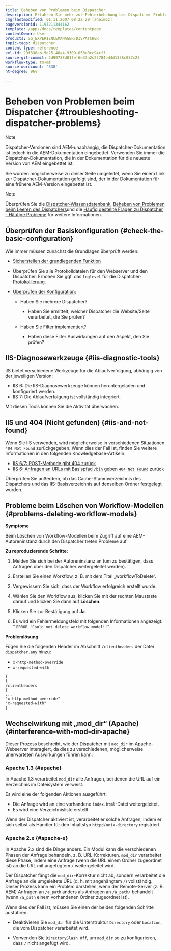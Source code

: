 ```yaml
---
title: Beheben von Problemen beim Dispatcher
description: Erfahren Sie mehr zur Fehlerbehebung bei Dispatcher-Problemen.
cmgrlastmodified: 01.11.2007 08 22 29 [aheimoz]
pageversionid: 1193211344162
template: /apps/docs/templates/contentpage
contentOwner: User
products: SG_EXPERIENCEMANAGER/DISPATCHER
topic-tags: dispatcher
content-type: reference
exl-id: 29f338ab-5d25-48a4-9309-058e0cc94cff
source-git-commit: 2d90738d01fef6e37a2c25784ed4d1338c037c23
workflow-type: tm+mt
source-wordcount: '538'
ht-degree: 96%

---
```


# Beheben von Problemen beim Dispatcher {#troubleshooting-dispatcher-problems}

>[!NOTE]
>
>Dispatcher-Versionen sind AEM-unabhängig, die Dispatcher-Dokumentation ist jedoch in die AEM-Dokumentation eingebettet. Verwenden Sie immer die Dispatcher-Dokumentation, die in der Dokumentation für die neueste Version von AEM eingebettet ist.
>
>Sie wurden möglicherweise zu dieser Seite umgeleitet, wenn Sie einem Link zur Dispatcher-Dokumentation gefolgt sind, der in der Dokumentation für eine frühere AEM-Version eingebettet ist.

>[!NOTE]
>
>Überprüfen Sie die [Dispatcher-Wissensdatenbank](https://helpx.adobe.com/de/experience-manager/kb/index/dispatcher.html), [Beheben von Problemen beim Leeren des Dispatchers](https://experienceleague.adobe.com/search.html?lang=en#q=troubleshooting%20dispatcher%20flushing%20issues&amp;sort=relevancy&amp;lang=de&amp;f:el_product=[Experience%20Manager])und die [Häufig gestellte Fragen zu Dispatcher - Häufige Probleme](dispatcher-faq.md) für weitere Informationen.

## Überprüfen der Basiskonfiguration {#check-the-basic-configuration}

Wie immer müssen zunächst die Grundlagen überprüft werden:

* [Sicherstellen der grundlegenden Funktion](/help/using/dispatcher-configuration.md#confirming-basic-operation)
* Überprüfen Sie alle Protokolldateien für den Webserver und den Dispatcher. Erhöhen Sie ggf. das `loglevel` für die Dispatcher-[Protokollierung](/help/using/dispatcher-configuration.md#logging).

* [Überprüfen der Konfiguration](/help/using/dispatcher-configuration.md):

   * Haben Sie mehrere Dispatcher?

      * Haben Sie ermittelt, welcher Dispatcher die Website/Seite verarbeitet, die Sie prüfen?

   * Haben Sie Filter implementiert?

      * Haben diese Filter Auswirkungen auf den Aspekt, den Sie prüfen?

## IIS-Diagnosewerkzeuge {#iis-diagnostic-tools}

IIS bietet verschiedene Werkzeuge für die Ablaufverfolgung, abhängig von der jeweiligen Version:

* IIS 6: Die IIS-Diagnosewerkzeuge können heruntergeladen und konfiguriert werden.
* IIS 7: Die Ablaufverfolgung ist vollständig integriert.

Mit diesen Tools können Sie die Aktivität überwachen.

## IIS und 404 (Nicht gefunden) {#iis-and-not-found}

Wenn Sie IIS verwenden, wird möglicherweise in verschiedenen Situationen `404 Not Found` zurückgegeben. Wenn dies der Fall ist, finden Sie weitere Informationen in den folgenden Knowledgebase-Artikeln.

* [IIS 6/7: POST-Methode gibt 404 zurück](https://helpx.adobe.com/de/experience-manager/kb/IIS6IsapiFilters.html)
* [IIS 6: Anfragen an URLs mit Basispfad `/bin` geben `404 Not Found`](https://helpx.adobe.com/de/experience-manager/kb/RequestsToBinDirectoryFailInIIS6.html) zurück

Überprüfen Sie außerdem, ob das Cache-Stammverzeichnis des Dispatchers und das IIS-Basisverzeichnis auf denselben Ordner festgelegt wurden.

## Probleme beim Löschen von Workflow-Modellen {#problems-deleting-workflow-models}

**Symptome**

Beim Löschen von Workflow-Modellen beim Zugriff auf eine AEM-Autoreninstanz durch den Dispatcher treten Probleme auf.

**Zu reproduzierende Schritte:**

1. Melden Sie sich bei der Autoreninstanz an (um zu bestätigen, dass Anfragen über den Dispatcher weitergeleitet werden).
1. Erstellen Sie einen Workflow, z. B. mit dem Titel „workflowToDelete“.
1. Vergewissern Sie sich, dass der Workflow erfolgreich erstellt wurde.
1. Wählen Sie den Workflow aus, klicken Sie mit der rechten Maustaste darauf und klicken Sie dann auf **Löschen**.

1. Klicken Sie zur Bestätigung auf **Ja**.
1. Es wird ein Fehlermeldungsfeld mit folgenden Informationen angezeigt:\
   &quot; `ERROR 'Could not delete workflow model!!`&quot;.

**Problemlösung**

Fügen Sie die folgenden Header im Abschnitt `/clientheaders` der Datei `dispatcher.any` hinzu:

* `x-http-method-override`
* `x-requested-with`

```
{  
{  
/clientheaders  
{  
...  
"x-http-method-override"  
"x-requested-with"  
}
```

## Wechselwirkung mit „mod_dir“ (Apache) {#interference-with-mod-dir-apache}

Dieser Prozess beschreibt, wie der Dispatcher mit `mod_dir` im Apache-Webserver interagiert, da dies zu verschiedenen, möglicherweise unerwarteten Auswirkungen führen kann:

### Apache 1.3 {#apache}

In Apache 1.3 verarbeitet `mod_dir` alle Anfragen, bei denen die URL auf ein Verzeichnis im Dateisystem verweist.

Es wird eine der folgenden Aktionen ausgeführt:

* Die Anfrage wird an eine vorhandene `index.html`-Datei weitergeleitet.
* Es wird eine Verzeichnisliste erstellt.

Wenn der Dispatcher aktiviert ist, verarbeitet er solche Anfragen, indem er sich selbst als Handler für den Inhaltstyp `httpd/unix-directory` registriert.

### Apache 2.x {#apache-x}

In Apache 2.x sind die Dinge anders. Ein Modul kann die verschiedenen Phasen der Anfrage behandeln, z. B. URL-Korrekturen. `mod_dir` verarbeitet diese Phase, indem eine Anfrage (wenn die URL einem Ordner zugeordnet ist) an die URL mit angefügtem `/` weitergeleitet wird.

Der Dispatcher fängt die `mod_dir`-Korrektur nicht ab, sondern verarbeitet die Anfrage an die umgeleitete URL (d. h. mit angehängtem `/`) vollständig. Dieser Prozess kann ein Problem darstellen, wenn der Remote-Server (z. B. AEM) Anfragen an `/a_path` anders als Anfragen an `/a_path/` behandelt (wenn `/a_path` einem vorhandenen Ordner zugeordnet ist).

Wenn dies der Fall ist, müssen Sie einen der beiden folgenden Schritte ausführen:

* Deaktivieren Sie `mod_dir` für die Unterstruktur `Directory` oder `Location`, die vom Dispatcher verarbeitet wird.

* Verwenden Sie `DirectorySlash Off`, um `mod_dir` so zu konfigurieren, dass `/` nicht angefügt wird.
